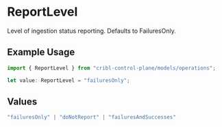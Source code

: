 # ReportLevel

Level of ingestion status reporting. Defaults to FailuresOnly.

## Example Usage

```typescript
import { ReportLevel } from "cribl-control-plane/models/operations";

let value: ReportLevel = "failuresOnly";
```

## Values

```typescript
"failuresOnly" | "doNotReport" | "failuresAndSuccesses"
```